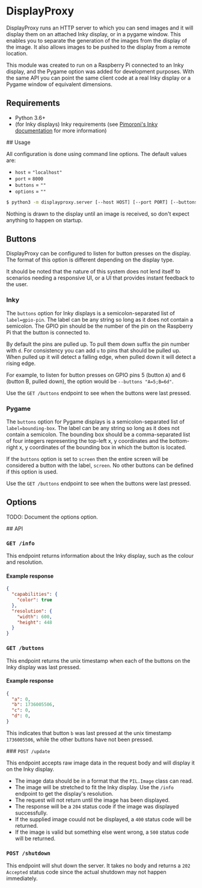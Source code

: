# DisplayProxy

DisplayProxy runs an HTTP server to which you can send images and it will
display them on an attached Inky display, or in a pygame window. This
enables you to separate the generation of the images from the display of the
image. It also allows images to be pushed to the display from a remote
location.

This module was created to run on a Raspberry Pi connected to an Inky
display, and the Pygame option was added for development purposes. With the
same API you can point the same client code at a real Inky display or a Pygame
window of equivalent dimensions.

## Requirements

- Python 3.6+
- (for Inky displays) Inky requirements (see 
  [Pimoroni's Inky documentation](https://learn.pimoroni.com/tutorial/sandyj/getting-started-with-inky-phat)
  for more information)

## Usage

All configuration is done using command line options. The default values are:
- `host` = `"localhost"`
- `port` = `8000`
- `buttons` = `""`
- `options` = `""`

```bash
$ python3 -m displayproxy.server [--host HOST] [--port PORT] [--buttons BUTTONS]
```

Nothing is drawn to the display until an image is received, so don't expect
anything to happen on startup.

## Buttons

DisplayProxy can be configured to listen for button presses on the display.
The format of this option is different depending on the display type.

It should be noted that the nature of this system does not lend itself to
scenarios needing a responsive UI, or a UI that provides instant feedback to
the user.

### Inky

The `buttons` option for Inky displays is a semicolon-separated list of
`label=gpio-pin`. The label can be any string so long as it does not contain a
semicolon. The GPIO pin should be the number of the pin on the Raspberry Pi
that the button is connected to.

By default the pins are pulled up. To pull them down suffix the pin number with
`d`. For consistency you can add `u` to pins that should be pulled up. When
pulled up it will detect a falling edge, when pulled down it will detect a
rising edge.

For example, to listen for button presses on GPIO pins 5 (button `A`) and 6
(button B, pulled down), the option would be `--buttons "A=5;B=6d"`.

Use the `GET /buttons` endpoint to see when the buttons were last pressed.

### Pygame

The `buttons` option for Pygame displays is a semicolon-separated list of
`label=bounding-box`. The label can be any string so long as it does not
contain a semicolon. The bounding box should be a comma-separated list of
four integers representing the top-left x, y coordinates and the bottom-right
x, y coordinates of the bounding box in which the button is located.

If the `buttons` option is set to `screen` then the entire screen will be
considered a button with the label, `screen`. No other buttons can be defined
if this option is used.

Use the `GET /buttons` endpoint to see when the buttons were last pressed.

## Options

TODO: Document the options option.

## API

### `GET /info`

This endpoint returns information about the Inky display, such as the colour
and resolution.

#### Example response

```json
{
  "capabilities": {
    "color": true
  },
  "resolution": {
    "width": 600,
    "height": 448
  }
}
```

### `GET /buttons`

This endpoint returns the unix timestamp when each of the buttons on the Inky
display was last pressed.

#### Example response

```json
{
  "a": 0,
  "b": 1736005506,
  "c": 0,
  "d": 0,
}
```

This indicates that button `b` was last pressed at the unix timestamp
`1736005506`, while the other buttons have not been pressed.

### `POST /update`

This endpoint accepts raw image data in the request body and will display it on
the Inky display.

- The image data should be in a format that the `PIL.Image` class can read.
- The image will be stretched to fit the Inky display. Use the `/info` endpoint
  to get the display's resolution.
- The request will not return until the image has been displayed.
- The response will be a `204` status code if the image was displayed
  successfully.
- If the supplied image couuld not be displayed, a `400` status code will be
  returned.
- If the image is valid but something else went wrong, a `500` status code will
  be returned.

### `POST /shutdown`

This endpoint will shut down the server. It takes no body and returns a
`202 Accepted` status code since the actual shutdown may not happen immediately.
